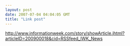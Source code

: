 ```yaml
---
layout: post
date: 2007-07-04 04:04:05 GMT
title: "Link post"
---
```

<http://www.informationweek.com/story/showArticle.jhtml?articleID=200900018&cid=RSSfeed_IWK_News>

